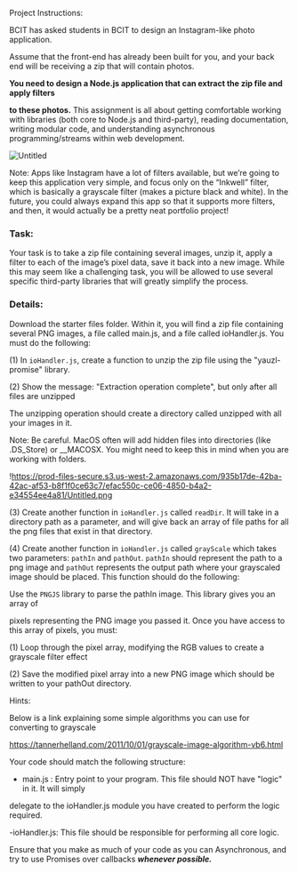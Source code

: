 Project Instructions: 

BCIT has asked students in BCIT to design an Instagram-like photo application. 

Assume that the front-end has already been built for you, and your back end will be receiving a zip that will contain photos. 

**You need to design a Node.js application that can extract the zip file and apply filters**

**to these photos.** This assignment is all about getting comfortable working with libraries (both core to Node.js and third-party), reading documentation, writing modular code, and understanding asynchronous programming/streams within web development. 

![Untitled](https://prod-files-secure.s3.us-west-2.amazonaws.com/935b17de-42ba-42ac-af53-b8f1f0ce63c7/cc890143-e625-4ba8-b713-a2800ffc9ee4/Untitled.png)

Note: Apps like Instagram have a lot of filters available, but we’re going to keep this application very simple, and focus only on the “Inkwell” filter, which is basically a grayscale filter (makes a picture black and white). In the future, you could always expand this app so that it supports more filters, and then, it would actually be a pretty neat portfolio project!

### Task:

Your task is to take a zip file containing several images, unzip it, apply a filter to each of the image’s pixel data, save it back into a new image. While this may seem like a challenging task, you will be allowed to use several specific third-party libraries that will greatly simplify the process.

### Details:

Download the starter files folder. Within it, you will find a zip file containing several PNG images, a file called main.js, and a file called ioHandler.js. You must do the following:

(1) In `ioHandler.js`, create a function to unzip the zip file using the "yauzl-promise" library. 

(2) Show the message: "Extraction operation complete", but only after all files are unzipped

The unzipping operation should create a directory called unzipped with all your images in it. 

Note: Be careful. MacOS often will add hidden files into directories (like .DS_Store) or __MACOSX. You might need to keep this in mind when you are working with folders. 

!https://prod-files-secure.s3.us-west-2.amazonaws.com/935b17de-42ba-42ac-af53-b8f1f0ce63c7/efac550c-ce06-4850-b4a2-e34554ee4a81/Untitled.png

(3) Create another function in `ioHandler.js` called `readDir`. It will take in a directory path as a parameter, and will give back an array of file paths for all the png files that exist in that directory. 

(4) Create another function in `ioHandler.js` called `grayScale` which takes two parameters: `pathIn` and `pathOut`. `pathIn` should represent the path to a png image and `pathOut` represents the output path where your grayscaled image should be placed. This function should do the following:

 Use the `PNGJS` library to parse the pathIn image. This library gives you an array of

pixels representing the PNG image you passed it. Once you have access to this array of pixels, you must:

(1) Loop through the pixel array, modifying the RGB values to create a grayscale filter effect

(2) Save the modified pixel array into a new PNG image which should be written to your pathOut directory.

Hints:

Below is a link explaining some simple algorithms you can use for converting to grayscale

https://tannerhelland.com/2011/10/01/grayscale-image-algorithm-vb6.html

Your code should match the following structure:

- main.js : Entry point to your program. This file should NOT have "logic" in it. It will simply

delegate to the ioHandler.js module you have created to perform the logic required. 

-ioHandler.js: This file should be responsible for performing all core logic. 

Ensure that you make as much of your code as you can Asynchronous, and try to use Promises over callbacks ***whenever possible.***